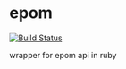# epom

[![Build Status](https://semaphoreci.com/api/v1/projects/fbca0f2d-ea53-428e-a910-3050d1c2af78/360529/badge.png)](https://semaphoreci.com/cmgver/epom)

wrapper for epom api in ruby
